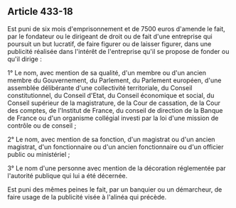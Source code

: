 Article 433-18
----
Est puni de six mois d'emprisonnement et de 7500 euros d'amende le fait, par le
fondateur ou le dirigeant de droit ou de fait d'une entreprise qui poursuit un
but lucratif, de faire figurer ou de laisser figurer, dans une publicité
réalisée dans l'intérêt de l'entreprise qu'il se propose de fonder ou qu'il
dirige :

1° Le nom, avec mention de sa qualité, d'un membre ou d'un ancien membre du
Gouvernement, du Parlement, du Parlement européen, d'une assemblée délibérante
d'une collectivité territoriale, du Conseil constitutionnel, du Conseil d'Etat,
du Conseil économique et social, du Conseil supérieur de la magistrature, de la
Cour de cassation, de la Cour des comptes, de l'Institut de France, du conseil
de direction de la Banque de France ou d'un organisme collégial investi par la
loi d'une mission de contrôle ou de conseil ;

2° Le nom, avec mention de sa fonction, d'un magistrat ou d'un ancien magistrat,
d'un fonctionnaire ou d'un ancien fonctionnaire ou d'un officier public ou
ministériel ;

3° Le nom d'une personne avec mention de la décoration réglementée par
l'autorité publique qui lui a été décernée.

Est puni des mêmes peines le fait, par un banquier ou un démarcheur, de faire
usage de la publicité visée à l'alinéa qui précède.
